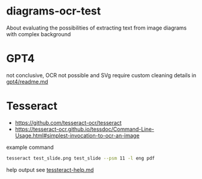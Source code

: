 # diagrams-ocr-test
About
evaluating the possibilities of extracting text from image diagrams with complex background

# GPT4

not conclusive, OCR not possible and SVg require custom cleaning
details in [gpt4/readme.md](./gpt4/readme.md)
# Tesseract
* https://github.com/tesseract-ocr/tesseract
* https://tesseract-ocr.github.io/tessdoc/Command-Line-Usage.html#simplest-invocation-to-ocr-an-image

example command
```bash
tesseract test_slide.png test_slide --psm 11 -l eng pdf
```

help output see [tessteract-help.md](./tesseract-help.md)
